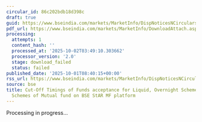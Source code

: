 ```yaml
---
circular_id: 86c202bdb18d398c
draft: true
guid: https://www.bseindia.com/markets/MarketInfo/DispNoticesNCirculars.aspx?Noticeid={CD961DFF-6B47-4964-A849-0545BC5DAEAC}&noticeno=20251001-17&dt=10/01/2025&icount=17&totcount=83&flag=0
pdf_url: https://www.bseindia.com/markets/MarketInfo/DownloadAttach.aspx?id=20251001-17&attachedId=
processing:
  attempts: 1
  content_hash: ''
  processed_at: '2025-10-02T03:49:10.303662'
  processor_version: '2.0'
  stage: download_failed
  status: failed
published_date: '2025-10-01T08:40:15+00:00'
rss_url: https://www.bseindia.com/markets/MarketInfo/DispNoticesNCirculars.aspx?Noticeid={CD961DFF-6B47-4964-A849-0545BC5DAEAC}&noticeno=20251001-17&dt=10/01/2025&icount=17&totcount=83&flag=0
source: bse
title: Cut-Off Timings of Funds acceptance for Liquid, Overnight Schemes and Other
  Schemes of Mutual fund on BSE StAR MF platform
---
```


Processing in progress...